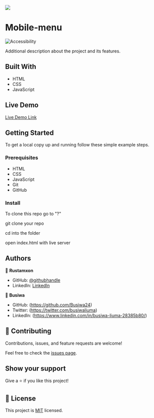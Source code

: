 ![](https://img.shields.io/badge/Microverse-blueviolet)

# Mobile-menu

![Accessibility](https://user-images.githubusercontent.com/69011963/127171983-d40b28d5-e1ce-4157-875d-87484a953a5b.gif)

Additional description about the project and its features.

## Built With

- HTML
- CSS
- JavaScript

## Live Demo

[Live Demo Link](?)

## Getting Started

To get a local copy up and running follow these simple example steps.

### Prerequisites

- HTML
- CSS
- JavaScript
- Git
- GitHub

### Install

To clone this repo go to "?"

git clone your repo

cd into the folder

open index.html with live server

## Authors

👤 **Rustamxon**

- GitHub: [@githubhandle](https://github.com/Rustamxon7)
- LinkedIn: [LinkedIn](https://www.linkedin.com/in/rustamjon-tolipov-6a831020b)

👤 **Busiwa**

- GitHub: (https://github.com/Busiwa24)
- Twitter: (https://twitter.com/busiwaliuma)
- LinkedIn: (https://www.linkedin.com/in/busiwa-liuma-28385b80/)

## 🤝 Contributing

Contributions, issues, and feature requests are welcome!

Feel free to check the [issues page](https://github.com/Rustamxon7/Microverse-portfolio-project/issues).

## Show your support

Give a ⭐️ if you like this project!

## 📝 License

This project is [MIT](./MIT.md) licensed.
